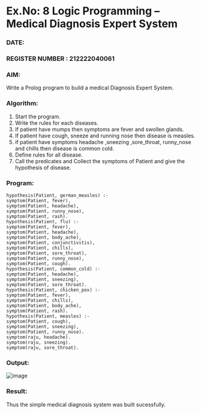 # Ex.No: 8  Logic Programming –  Medical Diagnosis Expert System
### DATE:                                                                            
### REGISTER NUMBER : 212222040061
### AIM: 
Write a Prolog program to build a medical Diagnosis Expert System.
###  Algorithm:
1. Start the program.
2. Write the rules for each diseases.
3. If patient have mumps then symptoms are fever and swollen glands.
4. If patient have cough, sneeze and running nose then disease is measles.
5. if patient have symptoms headache ,sneezing ,sore_throat, runny_nose and  chills then disease is common cold.
6. Define rules for all disease.
7. Call the predicates and Collect the symptoms of Patient and give the hypothesis of disease.
        

### Program:
```
hypothesis(Patient, german_measles) :-
symptom(Patient, fever),
symptom(Patient, headache),
symptom(Patient, runny_nose),
symptom(Patient, rash).
hypothesis(Patient, flu) :-
symptom(Patient, fever),
symptom(Patient, headache),
symptom(Patient, body_ache),
symptom(Patient, conjunctivitis),
symptom(Patient, chills),
symptom(Patient, sore_throat),
symptom(Patient, runny_nose),
symptom(Patient, cough).
hypothesis(Patient, common_cold) :-
symptom(Patient, headache),
symptom(Patient, sneezing),
symptom(Patient, sore_throat).
hypothesis(Patient, chicken_pox) :-
symptom(Patient, fever),
symptom(Patient, chills),
symptom(Patient, body_ache),
symptom(Patient, rash).
hypothesis(Patient, measles) :-
symptom(Patient, cough),
symptom(Patient, sneezing),
symptom(Patient, runny_nose).
symptom(raju, headache).
symptom(raju, sneezing).
symptom(raju, sore_throat).
```










### Output:
![image](https://github.com/Rajithxx/AI_Lab_2023-24/assets/148357145/e80e11c4-d713-4954-b2c4-4565ca6c5623)



### Result:
Thus the simple medical diagnosis system was built sucessfully.
